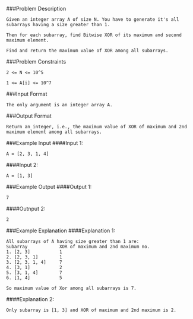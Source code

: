 ###Problem Description
```
Given an integer array A of size N. You have to generate it's all subarrays having a size greater than 1.

Then for each subarray, find Bitwise XOR of its maximum and second maximum element.

Find and return the maximum value of XOR among all subarrays.
```


###Problem Constraints
```
2 <= N <= 10^5

1 <= A[i] <= 10^7
```


###Input Format
```
The only argument is an integer array A.
```


###Output Format
```
Return an integer, i.e., the maximum value of XOR of maximum and 2nd maximum element among all subarrays.
```


###Example Input
####Input 1:

```
A = [2, 3, 1, 4]
```
####Input 2:

```
A = [1, 3]
```


###Example Output
####Output 1:

```
7
```
####Outnput 2:

```
2
```


###Example Explanation
####Explanation 1:

```
All subarrays of A having size greater than 1 are:
Subarray            XOR of maximum and 2nd maximum no.
1. [2, 3]           1
2. [2, 3, 1]        1
3. [2, 3, 1, 4]     7
4. [3, 1]           2
5. [3, 1, 4]        7
6. [1, 4]           5

So maximum value of Xor among all subarrays is 7.
```
####Explanation 2:

```
Only subarray is [1, 3] and XOR of maximum and 2nd maximum is 2.
```